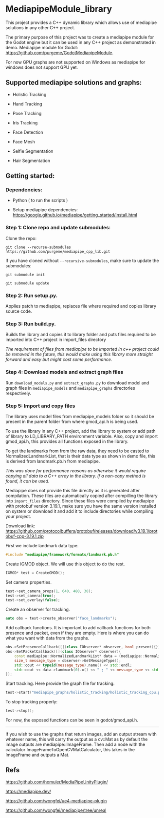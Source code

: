 # MediapipeModule_library

This project provides a C++ dynamic library which allows use of mediapipe solutions in any other C++ project.

The primary purpose of this project was to create a mediapipe module for the Godot engine but it can be used in any C++ project as demonstrated in demo.
Mediapipe module for Godot: https://github.com/purgeme/GodotMediapipeModule.

For now GPU graphs are not supported on Windows as mediapipe for windows does not support GPU yet.

## Supported mediapipe solutions and graphs:

-   Holistic Tracking

-   Hand Tracking

-   Pose Tracking

-   Iris Tracking

-   Face Detection

-   Face Mesh

-   Selfie Segmentation

-   Hair Segmentation


## Getting started:

### Dependencies:

- Python ( to run the scripts )

- Setup mediapipe dependencies: https://google.github.io/mediapipe/getting_started/install.html


### Step 1: Clone repo and update submodules:

Clone the repo:

`git clone --recurse-submodules https://github.com/purgeme/mediapipe_cpp_lib.git`

If you have cloned without `--recursive-submodules`, make sure to update the submodules:

`git submodule init`

`git submodule update`

### Step 2: Run setup.py.

Applies patch to mediapipe, replaces file where required and copies library source code.

### Step 3: Run build.py.

Builds the library and copies it to library folder and puts files required to be imported into C++ project in import_files directory

*The requirement of files from mediapipe to be imported in c++ project could be removed in the future, this would make using this library more straight forward and easy but might cost some performance.*

### Step 4: Download models and extract graph files

Run `download_models.py` and `extract_graphs.py` to download model and graph files in `mediapipe_models` and `mediapipe_graphs` directories respectively.

### Step 5: Import and copy files

The library uses model files from mediapipe_models folder so it should be present in the parent folder from where gmod_api.h is being used.

To use the library in any C++ project, add the library to system or add path of library to LD_LIBRARY_PATH environment variable. Also, copy and import gmod_api.h, this provides all functions exposed in the library.

To get the landmarks from from the raw data, they need to be casted to NormalizedLandmarkList, that is their data type as shown in demo file, this is derived from landmark.pb.h from mediapipe.

*This was done for performance reasons as otherwise it would require copying all data to a C++ array in the library. If a non-copy method is found, it can be used.*

Mediapipe does not provide this file directly as it is generated after compilation. These files are automatically copied after compilling the library into `import_files` directory.
Since these files were compiled by mediapipe with protobuf version 3.19.1, make sure you have the same version installed on system or download it and add it to include directories while compiling your project.

Download link: https://github.com/protocolbuffers/protobuf/releases/download/v3.19.1/protobuf-cpp-3.19.1.zip


First we include landmark data type.

```c++
#include "mediapipe/framework/formats/landmark.pb.h"
```

Create IGMOD object. We will use this object to do the rest.

```c++
IGMOD* test = CreateGMOD();
```

Set camera properties.

```c++
test->set_camera_props(1, 640, 480, 30);
test->set_camera(true);
test->set_overlay(false);
```

Create an observer for tracking.

```c++
auto obs = test->create_observer("face_landmarks");
```

Add callback functions. It is important to add callback functions for both presence and packet, even if they are empty.
Here is where you can do what you want with data from the graphs.

```c++
obs->SetPresenceCallback([](class IObserver* observer, bool present){});
obs->SetPacketCallback([](class IObserver* observer){ 
    const mediapipe::NormalizedLandmarkList* data = (mediapipe::NormalizedLandmarkList*)(observer->GetData()); 
    size_t message_type = observer->GetMessageType(); 
    std::cout << typeid(message_type).name() << std::endl;
    std::cout << data->landmark(0).x() << " ; " << message_type << std::endl; 
});
```

Start tracking. Here provide the graph file for tracking.

```c++
test->start("mediapipe_graphs/holistic_tracking/holistic_tracking_cpu.pbtxt");
```

To stop tracking properly:

```c++
test->stop();
```

For now, the exposed functions can be seen in godot/gmod_api.h.

***

If you wish to use the graphs that return images, add an output stream with whatever name, this will carry the output as a cv::Mat as by default the image outputs are mediapipe::ImageFrame. Then add a node with the calculator ImageFrameToOpenCVMatCalculator, this takes in the ImageFrame and outputs a Mat.

## Refs

https://github.com/homuler/MediaPipeUnityPlugin/

https://mediapipe.dev/

https://github.com/wongfei/ue4-mediapipe-plugin

https://github.com/wongfei/mediapipe/tree/unreal
